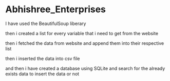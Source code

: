 # Abhishree_Enterprises

I have used the BeautifulSoup liberary

then i created a list for every variable that i need to get from the website

then i fetched the data from website and append them into their respective list

then i inserted the data into csv file 

and then i have created a database using SQLite and search for the already exists data to insert the data or not 